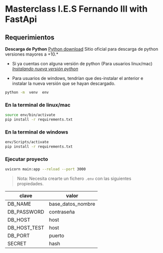 # Masterclass I.E.S Fernando III with FastApi

## Requerimientos
**Descarga de Python**
[Python download] Sitio oficial para descarga de python versiones mayores a +10.* 
- Si ya cuentas con alguna versión de python (Para usuarios linux/mac)
*[Instalando nueva versión python]*

- Para usuarios de windows, tendrían que des-instalar el anterior e instalar la nueva versión que se hayan descargado.
```sh
python -m  venv  env
```
### En la terminal de linux/mac
```sh
source env/bin/activate
pip install -r requirements.txt
```
### En la terminal de windows
```sh
env/Scripts/activate
pip install -r requirements.txt
```
### Ejecutar proyecto
```sh
uvicorn main:app --reload --port 3000
```

> Nota: Necesita crearte un fichero ```.env``` con las siguientes propiedades.

|clave|valor|
|--|--|
|DB_NAME|base_datos_nombre|
|DB_PASSWORD|contraseña|
|DB_HOST|host|
|DB_HOST_TEST|host|
|DB_PORT|puerto|
|SECRET|hash|

[Python download]: https://www.python.org/downloads/
[Instalando nueva versión python]: https://www.debugpoint.com/install-python-3-11-ubuntu/
